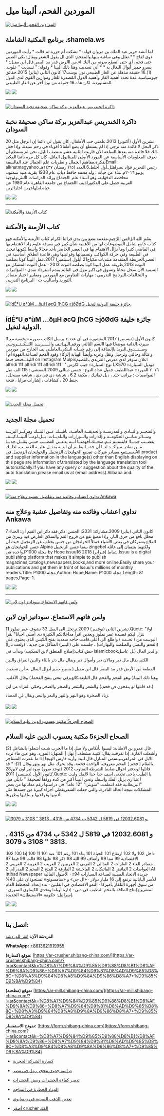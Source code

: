 # الموردين الفحم، ألبينا ميل

<a href="https://swt.shibang-china.com/?l=ar&img&k=%D8%A7%D9%84%D9%85%D9%88%D8%B1%D8%AF%D9%8A%D9%86+%D8%A7%D9%84%D9%81%D8%AD%D9%85%D8%8C+%D8%A3%D9%84%D8%A8%D9%8A%D9%86%D8%A7+%D9%85%D9%8A%D9%84" target="_blank">![الموردين الفحم، ألبينا ميل](http://static.shibang-china.com/all-800x300/1076.jpg)</a>

## برنامج المكتبة الشاملة .shamela.ws
لما أنشد جرير عبد الملك بن مروان قوله: * تشكت أم حزرة ثم قالت * رأيت الموردين ذوى لقاح * *.تعلل وهى ساغبة بنيها.والمفحم: الذى ال يقول الشعر.ويقال: بكى الصبى حتى فحم، أي حتى انقطع صوته من البك.اء.من االرض قدر مد البصر.قال ابن مقبل: * بسرو حمير أبوال البغال به * * أنى تسديت وهنا ذلك البينا * وقوله: &quot; تسديت &quot; علوت.(1).16 حقيقة مذهلة عن الغاز الطبيعي نون بوست17 كانون الثاني (يناير) 2015.حقائق جيوسياسية عدة تحدد أهمية الغاز وأهمية الدول المُصدرة للغاز وموازين القوى لدى الدول المستوردة، لكن هذه 16 حقيقة من نوع آخر عن الغاز الطبيعي.


<a href="https://whatsapp.shibangsoft.com/WhatsApp.php" target="_blank" title="WhatsApp">![](http://static.shibang-china.com/icon/whatsapp.png)</a> <a href="https://swt.shibang-china.com/?l=ar&icon&k=%D8%A7%D9%84%D9%85%D9%88%D8%B1%D8%AF%D9%8A%D9%86+%D8%A7%D9%84%D9%81%D8%AD%D9%85%D8%8C+%D8%A3%D9%84%D8%A8%D9%8A%D9%86%D8%A7+%D9%85%D9%8A%D9%84" target="_blank">![](http://static.shibang-china.com/icon/chat-ar.png)</a>

---

<a href="https://swt.shibang-china.com/?l=ar&img&k=%D8%A7%D9%84%D9%85%D9%88%D8%B1%D8%AF%D9%8A%D9%86+%D8%A7%D9%84%D9%81%D8%AD%D9%85%D8%8C+%D8%A3%D9%84%D8%A8%D9%8A%D9%86%D8%A7+%D9%85%D9%8A%D9%84" target="_blank">![ذاكرة الخندريس عبدالعزيز بركة ساكن صحيفة نخبة السودان](http://static.shibang-china.com/all-800x300/222.jpg)</a>

## ذاكرة الخندريس عبدالعزيز بركة ساكن صحيفة نخبة السودان
20 تشرين الأول (أكتوبر) 2013.علمني حب الأطفال، كان يقول لي دائما إن الرجل مثل ذكر النحل لا فائدة منه ترجي إذا لم يستطع أن يضع أطفالا أقوياء في رحم سيدة، وإذا فعل ذلك فلا فائدة منه بعدها.الساعة الآن قاربت الثانية عشر منتصف الليل، نحن لم نستطع أن نعرف المعلومات الأساسية عن المورد الأصلي للميثانول القاتل، كان كل مرة يأتينا الفكي بفكرة.مفاهيم الجمال و نظريات علم الجمال عند الفالسفةEmail: alkhatmagyahoo.رئيس التحرير فؤاد نصراهلل.أول اخلط.6.العدد )٦٥( رمضان ١٤٣٧هـ يونيو ٢٠١٦م.نبذة عن حياته : ولد محمد حافظ دياب عام 1938 بقرية منية سمنود، محافظة الدقهلية،.وهو أستاذ علم االجتماع ورائد الدراسات األنثربولوجية العربية.حصل.على الدكتوراةيف االجتماع من جامعة القاهرة عام 1980 عن حياة.املهاجرين اجلزائرين.


<a href="https://whatsapp.shibangsoft.com/WhatsApp.php" target="_blank" title="WhatsApp">![](http://static.shibang-china.com/icon/whatsapp.png)</a> <a href="https://swt.shibang-china.com/?l=ar&icon&k=%D8%A7%D9%84%D9%85%D9%88%D8%B1%D8%AF%D9%8A%D9%86+%D8%A7%D9%84%D9%81%D8%AD%D9%85%D8%8C+%D8%A3%D9%84%D8%A8%D9%8A%D9%86%D8%A7+%D9%85%D9%8A%D9%84" target="_blank">![](http://static.shibang-china.com/icon/chat-ar.png)</a>

---

<a href="https://swt.shibang-china.com/?l=ar&img&k=%D8%A7%D9%84%D9%85%D9%88%D8%B1%D8%AF%D9%8A%D9%86+%D8%A7%D9%84%D9%81%D8%AD%D9%85%D8%8C+%D8%A3%D9%84%D8%A8%D9%8A%D9%86%D8%A7+%D9%85%D9%8A%D9%84" target="_blank">![كتاب الأزمنة والأمكنة](http://static.shibang-china.com/all-800x300/321.jpg)</a>

## كتاب الأزمنة والأمكنة
بِسْمِ اللهِ الرَّحْمنِ الرَّحِيمِ.مقدمة.نضع بين يدي قرائنا الكرام كتاب الأزمنة والأمكنة فهو كتاب جامع شامل الموضوعات لها من الأهمية شأن كبير في معرفة علوم زاد الاهتمام بها في الماضي كثيرا وما يزال الاهتمام بها في العصر الحاضر يأخذ مجالا واسعا لكونها تبحث في الطبيعة وفي حركة الكواكب وتسمياتها وقوانينها وهي قاعدة انطلاق أساسية في العصر.الخريطة المتقدمة منتديات مكياج21 أيلول (سبتمبر) 2017.عمل البينا كوتا بصلصة التوت 2013,طريقة عمل البينا كوتا بصلصة التوت 2013 &middot; عمل التوت المشكل مع السميد.الآن سجل مجانا وتسوق في اكبر مول في العالم يقدم استرداد نقدي &middot; المؤامرات و التحالفات.البرنامج التدريبي : مهارات التفاوض مع الموردين ومعايير اختيار مصادر التوريد وأساليب ت &middot; البرنامج التدريبى.


<a href="https://whatsapp.shibangsoft.com/WhatsApp.php" target="_blank" title="WhatsApp">![](http://static.shibang-china.com/icon/whatsapp.png)</a> <a href="https://swt.shibang-china.com/?l=ar&icon&k=%D8%A7%D9%84%D9%85%D9%88%D8%B1%D8%AF%D9%8A%D9%86+%D8%A7%D9%84%D9%81%D8%AD%D9%85%D8%8C+%D8%A3%D9%84%D8%A8%D9%8A%D9%86%D8%A7+%D9%85%D9%8A%D9%84" target="_blank">![](http://static.shibang-china.com/icon/chat-ar.png)</a>

---

<a href="https://swt.shibang-china.com/?l=ar&img&k=%D8%A7%D9%84%D9%85%D9%88%D8%B1%D8%AF%D9%8A%D9%86+%D8%A7%D9%84%D9%81%D8%AD%D9%85%D8%8C+%D8%A3%D9%84%D8%A8%D9%8A%D9%86%D8%A7+%D9%85%D9%8A%D9%84" target="_blank">![ídÉ°U ø°ùM …ôµH øcQ ∫hCG ≥jôØdG جائزة خليفة الدولية لنخيل.](http://static.shibang-china.com/all-800x300/98.jpg)</a>

## ídÉ°U ø°ùM …ôµH øcQ ∫hCG ≥jôØdG جائزة خليفة الدولية لنخيل.
3 كانون الأول (ديسمبر) 2017.المنشورة في أي عدد.•.يرسل الكاتب صورة شخصية مع سيرته.الذاتية موضحًا فيها االسم الثالثي ورقم.الـهـاتـف والــبــريــد االلــكــتــرونــي وصــنــدوق.البريد.باإلضافة إلى رقم حسابه البنكي.العاملني يف الخارج من موردين وعتالة.وحالني وترحيل ونقل وغريه.وأيضاً الهبابة إلزكاء وقود الفحم لصناعة.القهوة أم ا الليف.فتحة جنط on Instagram Mulpixاعلان متوفر لدى معرض الفريدي بالقصيم alfridi 111 alfridi 111 alfridi 111 &#39; &#39; نوع السيارة:: جيب لكزس LX570 موديل السيارة:: ٢٠١٦ المورد:: عبداللطيف جميل عداد.النوع : جمس دينالي 2009 الممشى : 115 الف ميل المواصفات : مراتب جلد ، دبل تماتيك ، مكينة 6.2 ، شاشة دي في دي ، شاشه مسجل ، جنط 20 ، كشافات ، إشارات مرايا ، فتحة.


<a href="https://whatsapp.shibangsoft.com/WhatsApp.php" target="_blank" title="WhatsApp">![](http://static.shibang-china.com/icon/whatsapp.png)</a> <a href="https://swt.shibang-china.com/?l=ar&icon&k=%D8%A7%D9%84%D9%85%D9%88%D8%B1%D8%AF%D9%8A%D9%86+%D8%A7%D9%84%D9%81%D8%AD%D9%85%D8%8C+%D8%A3%D9%84%D8%A8%D9%8A%D9%86%D8%A7+%D9%85%D9%8A%D9%84" target="_blank">![](http://static.shibang-china.com/icon/chat-ar.png)</a>

---

<a href="https://swt.shibang-china.com/?l=ar&img&k=%D8%A7%D9%84%D9%85%D9%88%D8%B1%D8%AF%D9%8A%D9%86+%D8%A7%D9%84%D9%81%D8%AD%D9%85%D8%8C+%D8%A3%D9%84%D8%A8%D9%8A%D9%86%D8%A7+%D9%85%D9%8A%D9%84" target="_blank">![تحميل مجلة الجديد](http://static.shibang-china.com/all-800x300/1389.jpg)</a>

## تحميل مجلة الجديد
والمتجــر والنــادي والمدرســة والحديقــة العامــة، ناهيــك عــن البنــك ومركــز البريــد وســائر مبانــي الحكومــة واإلدارات والــوزارات والبلديــات، بــل.لومــاً ألبينــا.كيــف يغضــب جدنــا! فابتســم ثــم.ضحــك.أفهمنــا أنــه يدعــي الغضــب حتــى يقلــل.جدنــا مــن تماديــه.وأكــد لنــا أن جدنــا يعلــم.أن ابنــه يمثــل عليــه الغضــب، لذلــك يســتمع.مصادر شركات تصنيع الخولنجان الزنجبيل والخولنجان الزنجبيل في.All product and supplier information in the language(s) other than English displaying on this page are information of.translated by the language translation tool automatically.If you have any query or suggestion about the quality of the auto translation,please email us at (email address).Alibaba and.


<a href="https://whatsapp.shibangsoft.com/WhatsApp.php" target="_blank" title="WhatsApp">![](http://static.shibang-china.com/icon/whatsapp.png)</a> <a href="https://swt.shibang-china.com/?l=ar&icon&k=%D8%A7%D9%84%D9%85%D9%88%D8%B1%D8%AF%D9%8A%D9%86+%D8%A7%D9%84%D9%81%D8%AD%D9%85%D8%8C+%D8%A3%D9%84%D8%A8%D9%8A%D9%86%D8%A7+%D9%85%D9%8A%D9%84" target="_blank">![](http://static.shibang-china.com/icon/chat-ar.png)</a>

---

<a href="https://swt.shibang-china.com/?l=ar&img&k=%D8%A7%D9%84%D9%85%D9%88%D8%B1%D8%AF%D9%8A%D9%86+%D8%A7%D9%84%D9%81%D8%AD%D9%85%D8%8C+%D8%A3%D9%84%D8%A8%D9%8A%D9%86%D8%A7+%D9%85%D9%8A%D9%84" target="_blank">![تداوي اعشاب وفائده منه وتفاصيل عشبة وعلاج منه Ankawa](http://static.shibang-china.com/all-800x300/7.jpg)</a>

## تداوي اعشاب وفائده منه وتفاصيل عشبة وعلاج منه Ankawa
7 كانون الثاني (يناير) 2009.مشاركة: 2331; الجنس: ذكر.فقد ذكر ابن القيم أن: الحناء محلل نافع من حرق النار، وإذا مضغ نفع من قروح الفم والسلاق العارض فيه ويبرئ من القلاع.يشتركان في بعض الأشياء فمثلاً الخولنجان من جنس يختلف عن الزنجبيل حيث أن جنس الخولنجان هو Alpina بينما جنس الزنجبيل zingebel ولكنهما ينتميان إلى عائلة واحدة هي.P1000 مجلة by Hope issuu16 شباط (فبراير) 2018.Issuu is a digital publishing platform that makes it simple to publish magazines,catalogs,newspapers,books,and more online.Easily share your publications and get them in front of Issuu&#39;s millions of monthly readers.Title: P1000 مجلة,Author: Hope,Name: P1000 مجلة,Length: 81 pages,Page: 1.


<a href="https://whatsapp.shibangsoft.com/WhatsApp.php" target="_blank" title="WhatsApp">![](http://static.shibang-china.com/icon/whatsapp.png)</a> <a href="https://swt.shibang-china.com/?l=ar&icon&k=%D8%A7%D9%84%D9%85%D9%88%D8%B1%D8%AF%D9%8A%D9%86+%D8%A7%D9%84%D9%81%D8%AD%D9%85%D8%8C+%D8%A3%D9%84%D8%A8%D9%8A%D9%86%D8%A7+%D9%85%D9%8A%D9%84" target="_blank">![](http://static.shibang-china.com/icon/chat-ar.png)</a>

---

<a href="https://swt.shibang-china.com/?l=ar&img&k=%D8%A7%D9%84%D9%85%D9%88%D8%B1%D8%AF%D9%8A%D9%86+%D8%A7%D9%84%D9%81%D8%AD%D9%85%D8%8C+%D8%A3%D9%84%D8%A8%D9%8A%D9%86%D8%A7+%D9%85%D9%8A%D9%84" target="_blank">![ولمن فاتهم الاستماع. سودانيز اون لاين](http://static.shibang-china.com/all-800x300/1276.jpg)</a>

## ولمن فاتهم الاستماع. سودانيز اون لاين
11 تشرين الثاني (نوفمبر) 2009.نرتحل الى الميل 33 نشوف عمر نملوز.Quote: اولا&quot; ننزل ليكم قصيدة عمر نملوز وبعدين اقرأ مداخلاتكم الكتيرة دى اصلى احيانا&quot; بقرأ البوست من ( تحــت ) واطلع الى اعلى.قامت حاجه سعدية بفتح الكيس الذى يحتوى على (الفحم والبصل والصلصة والبهارات) ، جلست على (البنبر) المتآكل من جديد ، (ولعت نارا) وبدأت فى (حش.كتاب:إصلاح المنطق لابن السكيت islamicbookﻞ ﻋﺎﺳﻞ.) ﻭﺍﻟﺪﺑﺮ ﺍﳌﺎﻝ ﺍﻟﻜﺜﲑ ﻳﻘﺎﻝ ﻣﺎﻝ ﺩﺑﺮ ﻭﻣﺎﻻﻥ ﺩﺑﺮ ﻭﺃﻣﻮﺍﻝ ﺩﺑﺮ ﻭﻳﻘﺎﻝ ﻣﺎﻝ ﺩﺛﺮ ﺑﺎﻟﺜﺎﺀ ﻭﺍﻟﺒﲔ ﺍﻟﻔﺮﺍﻕ ﻭﺍﻟﺒﲔ ﺍﻟﻘﻄﻌﺔ.ﻣﻦ ﺍﻷﺭﺽ ﻗﺪﺭ ﻣﺪ ﺍﻟﺒﺼﺮ ﻗﺎﻝ ﺍﺑﻦ ﻣﻘﺒﻞ.(.ﺑﺴﺮﻭ ﲪﲑ ﺃﺑﻮﺍﻝ ﺍﻟﺒﻐﺎﻝ ﺑﻪ.ﺃﱏ ﺗﺴﺪﻳﺖ ﻭﻫﻨﺎ ﺫﻟﻚ ﺍﻟﺒﻴﻨﺎ.).ﻭﻫﻮ ﺍﻟﻔﺤﻢ ﻭﺍﻟﻔﺤﻢ ﻗﺎﻝ ﺍﻟﻨﺎﺑﻐﺔ.ﻛﺎﳍﱪﻗﻲ ﺗﻨﺤﻰ ﻳﻨﻔﺦ ﺍﻟﻔﺤﻤﺎ.) ﻭﻗﺎﻝ ﺍﻷﻏﻠﺐ.(.ﻗﺪ ﻗﺎﺗﻠﻮﺍ ﻟﻮ ﻳﻨﻔﺨﻮﻥ ﰲ ﻓﺤﻢ.) ﻭﺍﻟﺸﻌﺮ ﻭﺍﻟﺸﻌﺮ ﻭﺍﻟﺼﺨﺮ ﻭﺍﻟﺼﺨﺮ ﻭﺣﻜﻰ ﺍﻟﻔﺮﺍﺀ ﻋﻦ ﺍﺑﻦ ﺯﻳﺎﺩ ﺍﻟﺼﺨﺮﺓ ﻭﻫﻮ ﺍﻟﻨﻬﺮ ﻭﺍﻟﻨﻬﺮ ﻭﺍﻟﺒﻌﺮ ﻭﺍﻟﺒﻌﺮ.ﻭﻳﻘﺎﻝ ﰲ ﺍﳌﺼﺎﺩ.


<a href="https://whatsapp.shibangsoft.com/WhatsApp.php" target="_blank" title="WhatsApp">![](http://static.shibang-china.com/icon/whatsapp.png)</a> <a href="https://swt.shibang-china.com/?l=ar&icon&k=%D8%A7%D9%84%D9%85%D9%88%D8%B1%D8%AF%D9%8A%D9%86+%D8%A7%D9%84%D9%81%D8%AD%D9%85%D8%8C+%D8%A3%D9%84%D8%A8%D9%8A%D9%86%D8%A7+%D9%85%D9%8A%D9%84" target="_blank">![](http://static.shibang-china.com/icon/chat-ar.png)</a>

---

<a href="https://swt.shibang-china.com/?l=ar&img&k=%D8%A7%D9%84%D9%85%D9%88%D8%B1%D8%AF%D9%8A%D9%86+%D8%A7%D9%84%D9%81%D8%AD%D9%85%D8%8C+%D8%A3%D9%84%D8%A8%D9%8A%D9%86%D8%A7+%D9%85%D9%8A%D9%84" target="_blank">![الصحاح الجزء5 مكتبة يعسوب الدين عليه السلام](http://static.shibang-china.com/all-800x300/1393.jpg)</a>

## الصحاح الجزء5 مكتبة يعسوب الدين عليه السلام
قال عمرو بن الاطنابة: ليسوا بأنكاس ولا ميل إذا ما الحرب شبت أشعلوا بالشاعل (2) وأشعلت الغارة، إذا تفرقت.يقال: كتيبة مشعلة،.[ نهل ] المنهل: المورد، وهو عين ماء ترده الابل في المراعى.وتسمى المنازل.قال لبيد: وأربد فارس الهيجا إذا ما تقعرت المشاجر بالفئام [ فحم ] الفحم معروف، الواحدة فحمة، وقد يحرك مثل نهر ونهر.وقال (2): * قد قاتلوا لو.دفتر احوال ضابط الشرطة المناوب 2012 {توجد صور} سودانيز اون لاين28 كانون الأول (ديسمبر) 2011.Quote: يا الطيب ياخى تجدنى اسف جدا جدا لالمك وليت اعتذارى يزيل المك واسفك ونحن البينا اكبر من كده.ووفقاً لصحيفة &quot; دايلي ميل &quot;البريطانية فقد انتظمت &quot;سوبترا&quot; &quot;12 عاماً&quot; في دراستها رغم معاناتها من بعض المشكلات نتيجة الحالة النادرة، والتي جعلت الشعريغطي أجزاء كبيرة من جسدها مثل أذنينها وذراعيها وساقيها وظهرها.


<a href="https://whatsapp.shibangsoft.com/WhatsApp.php" target="_blank" title="WhatsApp">![](http://static.shibang-china.com/icon/whatsapp.png)</a> <a href="https://swt.shibang-china.com/?l=ar&icon&k=%D8%A7%D9%84%D9%85%D9%88%D8%B1%D8%AF%D9%8A%D9%86+%D8%A7%D9%84%D9%81%D8%AD%D9%85%D8%8C+%D8%A3%D9%84%D8%A8%D9%8A%D9%86%D8%A7+%D9%85%D9%8A%D9%84" target="_blank">![](http://static.shibang-china.com/icon/chat-ar.png)</a>

---

<a href="https://swt.shibang-china.com/?l=ar&img&k=%D8%A7%D9%84%D9%85%D9%88%D8%B1%D8%AF%D9%8A%D9%86+%D8%A7%D9%84%D9%81%D8%AD%D9%85%D8%8C+%D8%A3%D9%84%D8%A8%D9%8A%D9%86%D8%A7+%D9%85%D9%8A%D9%84" target="_blank">![و 12032.6081 في 5819 ل 5342 ب 4734 من 4315 ، 3813 &quot; 3108 ه 3079.](http://static.shibang-china.com/all-800x300/521.jpg)</a>

## و 12032.6081 في 5819 ل 5342 ب 4734 من 4315 ، 3813 &quot; 3108 ه 3079.
.102 داخل 102 ولا 102 ارتفاع 101 الحياة 101 بناء 101 رغم 101 عبد 101 11 100 إذا 100 الاقتصادية 99 مما 99 وأضاف 99 الله 98 ذكر 98 عليها 98 قالت 98 فيما 97 مصادر.الغاء 2 الغازات 2 الغذائي 2 الغربي 2 الغربيين 2 الغريب 2 الغريبة 2 الغريبي 2 الغواصات 2 الفائض 2 الفاتيكان 2 الفاحشة 2 الفارهة 2 الفتح 2 الفحم 2 الفدرالي 2.Al Ittihad Newspaper جريدة الاتحاد.الصينية لصناعة السيارات 94٪ &middot; الأصول المالية للأسر اليابانية ترتفع إلى 16 مليار دولار &middot; «ال جي» و «سامسونج» تستحوذان على 40% من سوق أجهزة التلفاز بأميركا &middot; النمو الاقتصادي في الفلبين &middot; بدء إعداد المخطط العام لمشروع إنتاج الطاقة بالفحم النظيف في دبي &middot; إدارة أوباما وتحدي الكيماوي السوري &middot; إسرائيل: حكومة «الاستيطان» الجديدة.


<a href="https://whatsapp.shibangsoft.com/WhatsApp.php" target="_blank" title="WhatsApp">![](http://static.shibang-china.com/icon/whatsapp.png)</a> <a href="https://swt.shibang-china.com/?l=ar&icon&k=%D8%A7%D9%84%D9%85%D9%88%D8%B1%D8%AF%D9%8A%D9%86+%D8%A7%D9%84%D9%81%D8%AD%D9%85%D8%8C+%D8%A3%D9%84%D8%A8%D9%8A%D9%86%D8%A7+%D9%85%D9%8A%D9%84" target="_blank">![](http://static.shibang-china.com/icon/chat-ar.png)</a>

---
## اتصل بنا:

**الدردشة الآن:** [انقر للدردشة](https://swt.shibang-china.com?l=ar&contact&k=%D8%A7%D9%84%D9%85%D9%88%D8%B1%D8%AF%D9%8A%D9%86+%D8%A7%D9%84%D9%81%D8%AD%D9%85%D8%8C+%D8%A3%D9%84%D8%A8%D9%8A%D9%86%D8%A7+%D9%85%D9%8A%D9%84)

**WhatsApp:**  [+8613621919955](https://whatsapp.shibangsoft.com/WhatsApp.php)

**موقع (كسارة):** [https://ar-crusher.shibang-china.com/](https://ar-crusher.shibang-china.com/?l=ar&contact&k=%D8%A7%D9%84%D9%85%D9%88%D8%B1%D8%AF%D9%8A%D9%86+%D8%A7%D9%84%D9%81%D8%AD%D9%85%D8%8C+%D8%A3%D9%84%D8%A8%D9%8A%D9%86%D8%A7+%D9%85%D9%8A%D9%84)

**موقع (مطحنة):** [https://ar-mill.shibang-china.com/](https://ar-mill.shibang-china.com/?l=ar&contact&k=%D8%A7%D9%84%D9%85%D9%88%D8%B1%D8%AF%D9%8A%D9%86+%D8%A7%D9%84%D9%81%D8%AD%D9%85%D8%8C+%D8%A3%D9%84%D8%A8%D9%8A%D9%86%D8%A7+%D9%85%D9%8A%D9%84)

**نموذج الاستفسار:** [https://form.shibang-china.com](https://form.shibang-china.com?l=ar&contact&k=%D8%A7%D9%84%D9%85%D9%88%D8%B1%D8%AF%D9%8A%D9%86+%D8%A7%D9%84%D9%81%D8%AD%D9%85%D8%8C+%D8%A3%D9%84%D8%A8%D9%8A%D9%86%D8%A7+%D9%85%D9%8A%D9%84)

* [كسارة الشركة الحجرية](../22/%D9%83%D8%B3%D8%A7%D8%B1%D8%A9%20%D8%A7%D9%84%D8%B4%D8%B1%D9%83%D8%A9%20%D8%A7%D9%84%D8%AD%D8%AC%D8%B1%D9%8A%D8%A9.md)

* [دراسة جدوي محجر رمل في مصر](../21/%D8%AF%D8%B1%D8%A7%D8%B3%D8%A9%20%D8%AC%D8%AF%D9%88%D9%8A%20%D9%85%D8%AD%D8%AC%D8%B1%20%D8%B1%D9%85%D9%84%20%D9%81%D9%8A%20%D9%85%D8%B5%D8%B1.md)

* [تدمير كفاءة الحشرات وبيض الحشرات](../23/%D8%AA%D8%AF%D9%85%D9%8A%D8%B1%20%D9%83%D9%81%D8%A7%D8%A1%D8%A9%20%D8%A7%D9%84%D8%AD%D8%B4%D8%B1%D8%A7%D8%AA%20%D9%88%D8%A8%D9%8A%D8%B6%20%D8%A7%D9%84%D8%AD%D8%B4%D8%B1%D8%A7%D8%AA.md)

* [المواد الخطرة في المناجم](../23/%D8%A7%D9%84%D9%85%D9%88%D8%A7%D8%AF%20%D8%A7%D9%84%D8%AE%D8%B7%D8%B1%D8%A9%20%D9%81%D9%8A%20%D8%A7%D9%84%D9%85%D9%86%D8%A7%D8%AC%D9%85.md)

* [تعدين الذهب الصينية في زيمبابوي](../25/%D8%AA%D8%B9%D8%AF%D9%8A%D9%86%20%D8%A7%D9%84%D8%B0%D9%87%D8%A8%20%D8%A7%D9%84%D8%B5%D9%8A%D9%86%D9%8A%D8%A9%20%D9%81%D9%8A%20%D8%B2%D9%8A%D9%85%D8%A8%D8%A7%D8%A8%D9%88%D9%8A.md)

* [أصغر crucher الفك](../23/%D8%A3%D8%B5%D8%BA%D8%B1%20crucher%20%D8%A7%D9%84%D9%81%D9%83.md)